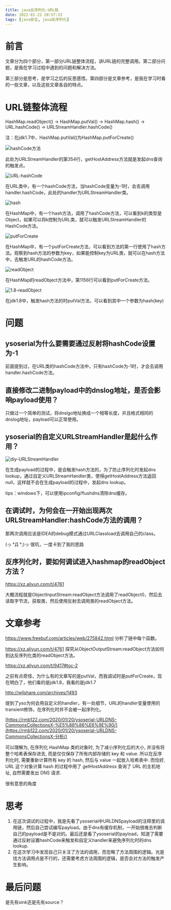```yaml
---
title: java反序列化-URL链
date: 2022-01-22 20:57:23
tags: [java安全, java反序列化]
---
```


# 前言

文章分为四个部分，第一部分URL链整体流程，讲URL链的完整调用。第二部分问题，是我在学习过程中遇到的问题和解决方法。

第三部分是思考，是学习之后的反思感悟。第四部分是文章参考，是我在学习时看的一些文章，以及这些文章各自的特点。

# URL链整体流程

HashMap.readObject() -> HashMap.putVal() -> HashMap.hash() -> URL.hashCode() -> URLStreamHandler.hashCode()

注：在jdk1.7中，HashMap.putVal()为HashMap.putForCreate()

![hashCode方法](hashCode.png)

此处为URLStreamHandler的第354行，getHostAddress方法就是发起dns查询的触发点。

![URL-hashCode](URL-hashCode.png)

在URL类中，有一个hashCode方法，当hashCode变量为-1时，会去调用handler.hashCode，此处的handler为URLStreamHandler类。



![hash](hash.png)

在HashMap中，有一个hash方法，调用了hashCode方法，可以看到k的类型是Object，如果可以将k控制为URL类，就可以触发URLStreamHandler的HashCode方法。

![putForCreate](putForCreate.png)

在HashMap中，有一个putForCreate方法，可以看到方法的第一行使用了hash方法。观察到hash方法的参数为key，如果能控制key为URL类，就可以在hash方法中，去触发URL的hashCode方法。

![readObject](readObject.png)

在HashMap的readObject方法中，第1156行可以看到putForCreate方法。

![1.8-readObject](18-readObject.png)

在jdk1.8中，触发hash方法的时putVal方法，可以看到其中一个参数为hash(key)

# 问题

## ysoserial为什么要需要通过反射将hashCode设置为-1

前面提到过，在URL类的hashCode方法中，只有hashCode为-1时，才会去调用handler.hashCode方法。



## 直接修改二进制payload中的dnslog地址，是否会影响payload使用？

只做过一个简单的测试，将dnslgo地址换成一个相等长度，并且格式相同的dnslog地址，payload可以正常使用。



## ysoserial的自定义URLStreamHandler是起什么作用？

![diy-URLStreamHandler](diyURLStreamHandler.png)

在生成payload的过程中，是会触发hash方法的，为了防止序列化时发起dns lookup，通过自定义URLStreamHandler类，使得getHostAddress方法返回null，这样就不会在生成payload的过程中，发起dns lookup。



tips：windows下，可以使用ipconfig/flushdns清除dns缓存。



## 在调试时，为何会在一开始出现两次URLStreamHandler:hashCode方法的调用？

那两次调用应该是IDEA的debug模式通过URLClassload去调用自己的class。

(っ °Д °;)っ 很坑，一度卡到了我的思路



## 反序列化时，要如何调试进入hashmap的readObject方法？

https://xz.aliyun.com/t/4761

大概流程就是ObjectInputStream:readObject方法调用了readObject0，然后去读取字节流，获取类，然后使用反射去调用类的readObject方法。



# 文章参考

https://www.freebuf.com/articles/web/275842.html 分析了链中每个函数。

https://xz.aliyun.com/t/4761 探究从ObjectOutputStream:readObject方法如何到达反序列化类的readObject方法。

https://xz.aliyun.com/t/9417#toc-2 

之前有点奇怪，为什么有的文章写的是putVal，而我调试时是putForCreate，现在明白了，他们看的是jdk1.8，我看的是jdk1.7

http://wjlshare.com/archives/1493

提到了yso为何会用自定义的handler，有一处细节，URL的handler变量使用的transient修饰，在序列化时并不会被一起序列化。

[https://rmb122.com/2020/01/20/ysoserial-URLDNS-CommonsCollectionsX-%E5%88%86%E6%9E%90/](https://rmb122.com/2020/01/20/ysoserial-URLDNS-CommonsCollectionsX-分析/)

可以理解为, 在序列化 HashMap 类的对象时, 为了减小序列化后的大小, 并没有将整个哈希表保存进去, 而是仅仅保存了所有内部存储的 key 和 value. 所以在反序列化时, 需要重新计算所有 key 的 hash, 然后与 value 一起放入哈希表中. 而恰好, URL 这个对象计算 hash 的过程中用了 getHostAddress 查询了 URL 的主机地址, 自然需要发出 DNS 请求.

很有意思的角度



# 思考

1. 在这次调试的过程中，我是先看了ysoserial中URLDNSpayload的注释里的调用链，然后自己尝试编写payload。由于dns有缓存机制，一开始很难去判断自己的payload是不是对的。最后还是看了ysoserial的payload，知道了需要通过反射设置hashCode来触发和自定义handler来避免序列化时的dns lookup.
2. 在这次学习中发现自己只关注了方法的调用，而忽略了方法周围的逻辑。光是找方法调用点是不行的，还需要考虑方法周围的逻辑，是否会对方法的触发产生影响。



# 最后问题

是先有sink还是先有source？



